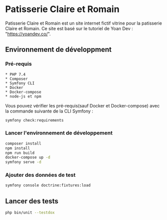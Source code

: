 # Patisserie Claire et Romain

Patisserie Claire et Romain est un site internet fictif vitrine pour la patisserie Claire et Romain. Ce site est basé sur le tutoriel de Yoan Dev : "https://yoandev.co/".

## Environnement de développment 

### Pré-requis

    * PHP 7.4
    * Composer
    * Symfony CLI 
    * Docker
    * Docker-compose
    * node-js et npm

Vous pouvez vérifier les pré-requis(sauf Docker et Docker-compose) avec la commande suivante de la CLI Symfony : 

```bash
symfony check:requirements
```
### Lancer l'environnement de développement 

```bash 
composer install
npm install
npm run build
docker-compose up -d
symfony serve -d
```

### Ajouter des données de test
```bash 
symfony console doctrine:fixtures:load
```
## Lancer des tests

```bash 
php bin/unit --testdox
```